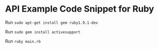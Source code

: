 API Example Code Snippet for Ruby
=================================

Run `sudo apt-get install gem ruby1.9.1-dev`

Run `sudo gem install activesupport`

Run `ruby main.rb`





